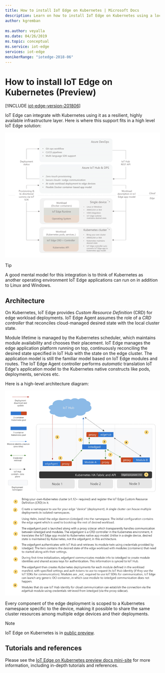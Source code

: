 ```yaml
---
title: How to install IoT Edge on Kubernetes | Microsoft Docs 
description: Learn on how to install IoT Edge on Kubernetes using a local development cluster environment
author: kgremban

ms.author: veyalla
ms.date: 04/26/2019
ms.topic: conceptual
ms.service: iot-edge
services: iot-edge
monikerRange: "iotedge-2018-06"
---
```


# How to install IoT Edge on Kubernetes (Preview)

[!INCLUDE [iot-edge-version-201806](../../includes/iot-edge-version-201806.md)]

IoT Edge can integrate with Kubernetes using it as a resilient, highly available infrastructure layer. Here is where this support fits in a high level IoT Edge solution:

![k8s intro](./media/how-to-install-iot-edge-kubernetes/kubernetes-model.png)

>[!TIP]
>A good mental model for this integration is to think of Kubernetes as another operating environment IoT Edge applications can run on in addition to Linux and Windows.

## Architecture 
On Kubernetes, IoT Edge provides *Custom Resource Definition* (CRD) for edge workload deployments. IoT Edge Agent assumes the role of a  *CRD controller* that reconciles cloud-managed desired state with the local cluster state.

Module lifetime is managed by the Kubernetes scheduler, which maintains module availability and chooses their placement. IoT Edge manages the edge application platform running on top, continuously reconciling the desired state specified in IoT Hub with the state on the edge cluster. The application model is still the familiar model based on IoT Edge modules and routes. The IoT Edge Agent controller performs *automatic* translation IoT Edge's application model to the Kubernetes native constructs like pods, deployments, services etc.

Here is a high-level architecture diagram:

![kubernetes arch](./media/how-to-install-iot-edge-kubernetes/publicpreview-refresh-kubernetes.png)

Every component of the edge deployment is scoped to a Kubernetes namespace specific to the device, making it possible to share the same cluster resources among multiple edge devices and their deployments.

>[!NOTE]
>IoT Edge on Kubernetes is in [public preview](https://azure.microsoft.com/support/legal/preview-supplemental-terms/).

## Tutorials and references 

Please see the [IoT Edge on Kubernetes preview docs mini-site](https://aka.ms/edgek8sdoc) for more information, including in-depth tutorials and references.
